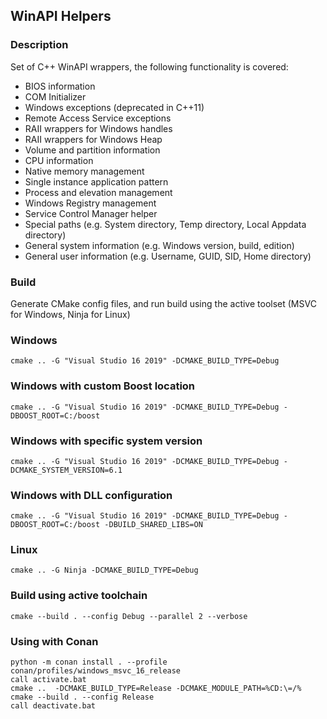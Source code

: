 ## WinAPI Helpers

### Description

Set of C++ WinAPI wrappers, the following functionality is covered:

* BIOS information
* COM Initializer
* Windows exceptions (deprecated in C++11)
* Remote Access Service exceptions
* RAII wrappers for Windows handles
* RAII wrappers for Windows Heap
* Volume and partition information
* CPU information
* Native memory management
* Single instance application pattern
* Process and elevation management
* Windows Registry management
* Service Control Manager helper
* Special paths (e.g. System directory, Temp directory, Local Appdata directory)
* General system information (e.g. Windows version, build, edition)
* General user information (e.g. Username, GUID, SID, Home directory)

### Build

Generate CMake config files, and run build using the active toolset (MSVC for Windows, Ninja for Linux)

### Windows

```
cmake .. -G "Visual Studio 16 2019" -DCMAKE_BUILD_TYPE=Debug
```

### Windows with custom Boost location

```
cmake .. -G "Visual Studio 16 2019" -DCMAKE_BUILD_TYPE=Debug -DBOOST_ROOT=C:/boost
```

### Windows with specific system version

```
cmake .. -G "Visual Studio 16 2019" -DCMAKE_BUILD_TYPE=Debug -DCMAKE_SYSTEM_VERSION=6.1
```

### Windows with DLL configuration

```
cmake .. -G "Visual Studio 16 2019" -DCMAKE_BUILD_TYPE=Debug -DBOOST_ROOT=C:/boost -DBUILD_SHARED_LIBS=ON
```

### Linux

```
cmake .. -G Ninja -DCMAKE_BUILD_TYPE=Debug
```

### Build using active toolchain
```
cmake --build . --config Debug --parallel 2 --verbose
```

### Using with Conan
```
python -m conan install . --profile conan/profiles/windows_msvc_16_release
call activate.bat
cmake ..  -DCMAKE_BUILD_TYPE=Release -DCMAKE_MODULE_PATH=%CD:\=/%
cmake --build . --config Release
call deactivate.bat
```
